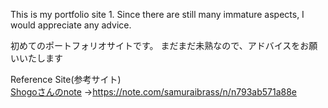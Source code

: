 This is my portfolio site 1.
Since there are still many immature aspects, I would appreciate any advice.


初めてのポートフォリオサイトです。
まだまだ未熟なので、アドバイスをお願いいたします


Reference Site(参考サイト)  
[Shogoさんのnote](https://note.com/samuraibrass/n/n793ab571a88e) →https://note.com/samuraibrass/n/n793ab571a88e
